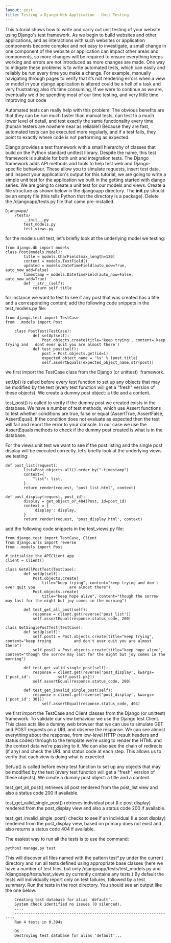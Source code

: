 ```yaml
---
layout: post
title: Testing a Django Web Application – Unit Testing
---
```

This tutorial shows how to write and carry out unit testing of your website using Django's test framework. As we begin to build websites and other applications, and as interactions with such websites or application components become complex and not easy to investigate,  a small change in one component of the website or application can impact other areas and components, so more changes will be required to ensure everything keeps working and errors are not introduced as more changes are made.  One way to mitigate these problems is to write automated tests, which can easily and reliably be run every time you make a change. For example, manually navigating through pages to verify that it’s not rendering errors when a view  or model in your django application is altered could be a hell of a task and very frustrating; also it’s time consuming,  If we were to continue as we are, eventually we'd be spending most of our time testing, and very little time improving our code



Automated tests can really help with this problem! The obvious benefits are that they can be run much faster than manual tests, can test to a much lower level of detail, and test exactly the same functionality every time (human testers are nowhere near as reliable!) Because they are fast, automated tests can be executed more regularly, and if a test fails, they point to exactly where code is not performing as expected.

Django provides a test framework with a small hierarchy of classes that build on the Python standard unittest library. Despite the name, this test framework is suitable for both unit and integration tests. The Django framework adds API methods and tools to help test web and Django-specific behaviour. These allow you to simulate requests, insert test data, and inspect your application's output
for this tutorial, we are going to write a simple unit test for the application  we built in the getting started with django series. We are going to create a unit test for our models and views. Create a file structure as shown below in the djangoapp directory. The __init__.py should be an empty file (this tells Python that the directory is a package). Delete the /djangoapp/tests.py file that came pre-installed.

	Djangoapp/
		/tests/
			__init__.py
			test_models.py
			test_views.py
			


for the models unit test, let’s briefly look at the underlying model we testing:

	from django.db import models
	class Post(models.Model):
    		title = models.CharField(max_length=120)
    		content = models.TextField()
    		updated = models.DateTimeField(auto_now=True, auto_now_add=False)
    		timestamp = models.DateTimeField(auto_now=False, auto_now_add=True)
    		def __str__(self):
        		return self.title

for instance we want to test to see if any post that was created has a title and a corresponding content; add the following code snippets in the test_models.py file:


	from django.test import TestCase
	from ..models import Post

		class PostTest(TestCase):
    			def setUp(self):
        			Post.objects.create(title='keep trying', content='keep trying and 	dont ever quit you are almost there')
    			def test_post(self):
        			post = Post.objects.get(id=1)
        			expected_object_name = '%s' % (post.title)
        			self.assertEquals(expected_object_name,str(post))

we first import the TestCase class from the Django (or unittest)  framework.

setUp() is called before every test function to set up any objects that may be modified by the test (every test function will get a "fresh" version of these objects). We create a dummy post object: a title and a content.

test_post() is called to verify if the dummy post we created exists in the database. We have a number of test methods, which use Assert functions to test whether conditions are true, false or equal (AssertTrue, AssertFalse, AssertEqual). If the condition does not evaluate as expected then the test will fail and report the error to your console. In our case we use the  AssertEquals methods to check if the dummy post created is what is in the database.

For the views unit test we want to see if the post listing and the single post display will be executed correctly. let’s briefly look at the underlying views we testing:
		
	def post_list(request):
    		list=Post.objects.all().order_by("-timestamp")
    		context={
        		"list": list,
    		}
    		return render(request, "post_list.html", context)

	def post_display(request, post_id):
    		display = get_object_or_404(Post, id=post_id)
    		context = {
        		'display': display,
    		}
    		return render(request, 'post_display.html', context)

add the following code snippets in the test_views.py file:

	from django.test import TestCase, Client
	from django.urls import reverse
	from ..models import Post

	# initialize the APIClient app
	client = Client()

	class GetAllPostTest(TestCase):
    		def setUp(self):
        		Post.objects.create(
            		title="keep trying", content="keep trying and don't ever quit you 				are almost there")
        		Post.objects.create(
            		title="keep hope alive", content="though the sorrow may last for the night but joy comes in the morning")

    		def test_get_all_post(self):
        		response = client.get(reverse('post_list'))
        		self.assertEqual(response.status_code, 200)

	class GetSinglePostTest(TestCase):
    		def setUp(self):
        		self.post1 = Post.objects.create(title="keep trying", content="keep trying 			and don't ever quit you are almost there")
        		self.post2 = Post.objects.create(title="keep hope alive", content="though the sorrow may last for the night but joy comes in the morning")

    		def test_get_valid_single_post(self):
        		response = client.get(reverse('post_display', kwargs={'post_id': 			self.post1.pk}))
        		self.assertEqual(response.status_code, 200)

    		def test_get_invalid_single_post(self):
        		response = client.get(reverse('post_display', kwargs={'post_id': 30}))
        			self.assertEqual(response.status_code, 404)

we first import the TestCase and Client classes from the Django (or unittest) framework. To validate our view behaviour we use the Django test Client. This class acts like a dummy web browser that we can use to simulate GET and POST requests on a URL and observe the response. We can see almost everything about the response, from low-level HTTP (result headers and status codes) through to the template we're using to render the HTML and the context data we're passing to it. We can also see the chain of redirects (if any) and check the URL and status code at each step. This allows us to verify that each view is doing what is expected.

SetUp() is called before every test function to set up any objects that may be modified by the test (every test function will get a "fresh" version of these objects). We create a dummy post object: a title and a content.

test_get_all_post() retrieves all post rendered from the post_list view and also a status code 200 if available.

test_get_valid_single_post() retrieves individual post (I.e post display) rendered from the post_display view and also a status code 200 if available.

test_get_invalid_single_post() checks to see if an individual (I.e post display) rendered from the post_display view, based on primary does not exist and also returns a status code 404  if available.


The easiest way to run all the tests is to use the command:

	python3 manage.py test

This will discover all files named with the pattern test*.py under the current directory and run all tests defined using appropriate base classes (here we have a number of test files, but only /djangoapp/tests/test_models.py and /djangoapp/tests/test_views.py currently contains any tests.) By default the tests will individually report only on test failures, followed by a test summary.
Run the tests in the root directory. You should see an output like the one below.

		Creating test database for alias 'default'...
		System check identified no issues (0 silenced).
		....
		----------------------------------------------------------------------
		Ran 4 tests in 0.394s

		OK
		Destroying test database for alias 'default'...
